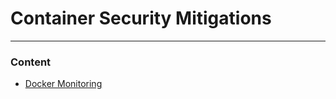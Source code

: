 # Container Security Mitigations

---

### Content

* [Docker Monitoring](Docker-Monitoring/README.md)
